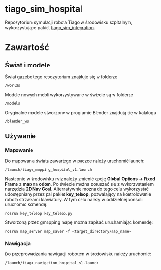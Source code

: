 # tiago_sim_hospital

Repozytorium symulacji robota Tiago w środowisku szpitalnym, wykorzystujące pakiet [tiago_sim_integration](https://github.com/RCPRG-ros-pkg/tiago_sim_integration).

# Zawartość

## Świat i modele

Świat gazebo tego repozytorium znajduje się w folderze
```
/worlds
```
Modele nowych mebli wykorzystywane w świecie są w folderze
```
/models
```
Oryginalne modele stworzone w programie Blender znajdują się w katalogu
```
/blender_ws
```

## Używanie

### Mapowanie

Do mapowania świata zawartego w paczce należy uruchomić launch:
```
/launch/tiago_mapping_hospital_v1.launch
```
Następnie w środowisku rviz należy zmienić opcję **Global Options -> Fixed Frame** z **map** na **odom**. Po świecie można poruszać się z wykorzystaniem narzędzia **2D Nav Goal**. Alternatywnie można do tego celu wykorzystać udostępniany przez pal pakiet **key_teleop**, pozwalający na kontrolowanie robota strzałkami klawiatury. W tym celu należy w oddzielnej konsoli uruchomić komendę:
```
rosrun key_teleop key_teleop.py
```
Stworzoną przez gmapping mapę można zapisać uruchamiając komendę:
```
rosrun map_server map_saver -f <target_directory/map_name>
```

### Nawigacja

Do przeprowadzania nawigacji robotem w środowisku należy uruchomić:
```
/launch/tiago_navigation_hospital_v1.launch
```